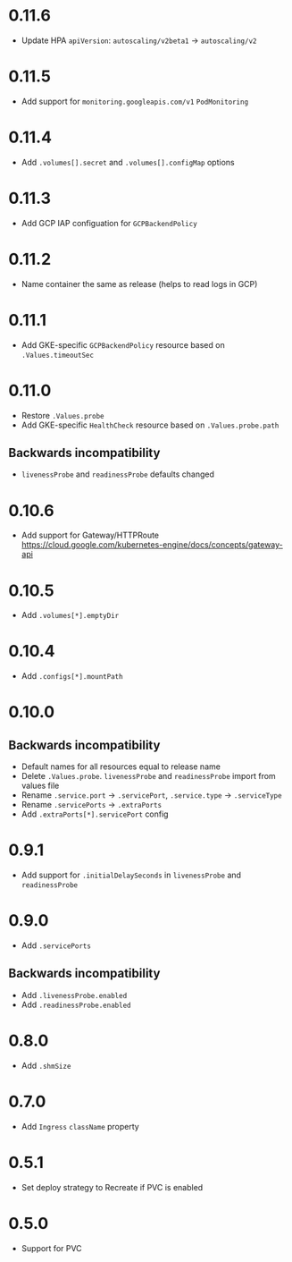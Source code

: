 # 0.11.6
* Update HPA `apiVersion`: `autoscaling/v2beta1` -> `autoscaling/v2`

# 0.11.5

* Add support for `monitoring.googleapis.com/v1` `PodMonitoring`

# 0.11.4

* Add `.volumes[].secret` and `.volumes[].configMap` options

# 0.11.3

* Add GCP IAP configuation for `GCPBackendPolicy`

# 0.11.2

* Name container the same as release (helps to read logs in GCP)

# 0.11.1

* Add GKE-specific `GCPBackendPolicy` resource based on `.Values.timeoutSec`

# 0.11.0

* Restore `.Values.probe`
* Add GKE-specific `HealthCheck` resource based on `.Values.probe.path`

## Backwards incompatibility

* `livenessProbe` and `readinessProbe` defaults changed

# 0.10.6

* Add support for Gateway/HTTPRoute
  https://cloud.google.com/kubernetes-engine/docs/concepts/gateway-api

# 0.10.5

* Add `.volumes[*].emptyDir`

# 0.10.4

* Add `.configs[*].mountPath`

# 0.10.0

## Backwards incompatibility

* Default names for all resources equal to release name
* Delete `.Values.probe`. `livenessProbe` and `readinessProbe` import from values file
* Rename `.service.port` -> `.servicePort`, `.service.type` -> `.serviceType`
* Rename `.servicePorts` -> `.extraPorts`
* Add `.extraPorts[*].servicePort` config

# 0.9.1

* Add support for `.initialDelaySeconds` in `livenessProbe` and `readinessProbe`

# 0.9.0

* Add `.servicePorts`

## Backwards incompatibility

* Add `.livenessProbe.enabled`
* Add `.readinessProbe.enabled`

# 0.8.0

* Add `.shmSize`

# 0.7.0

* Add `Ingress` `className` property

# 0.5.1

* Set deploy strategy to Recreate if PVC is enabled

# 0.5.0

* Support for PVC
